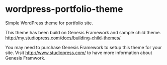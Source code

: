 wordpress-portfolio-theme
=========================

Simple WordPress theme for portfolio site.

This theme has been build on Genesis Framework and sample child theme.
http://my.studiopress.com/docs/building-child-themes/

You may need to purchase Genesis Framework to setup this theme for your site.
Visit http://www.studiopress.com/ to have more information about Genesis Framwork.
